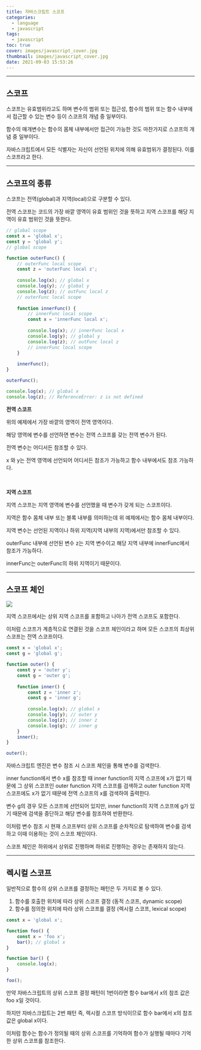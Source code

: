 ```yaml
---
title: 자바스크립트 스코프
categories:
  - language
  - javascript
tags:
  - javascript
toc: true
cover: images/javascript_cover.jpg
thumbnail: images/javascript_cover.jpg
date: 2021-09-03 15:53:26
---
```


---

<!--more-->

## **스코프**

스코프는 유효범위라고도 하며 변수의 범위 또는 접근성, 함수의 범위 또는 함수 내부에서 접근할 수 있는 변수 등이 스코프의 개념 중 일부이다.

함수의 매개변수는 함수의 몸체 내부에서만 접근이 가능한 것도 마찬가지로 스코프의 개념 중 일부이다.

자바스크립트에서 모든 식별자는 자신이 선언된 위치에 의해 유효범위가 결정된다. 이를 스코프라고 한다.

---

## **스코프의 종류**

스코프는 전역(global)과 지역(local)으로 구분할 수 있다.

전역 스코프는 코드의 가장 바깥 영역이 유효 범위인 것을 뜻하고 지역 스코프를 해당 지역이 유효 범위인 것을 뜻한다.

```javascript
// global scope
const x = 'global x';
const y = 'global y';
// global scope

function outerFunc() {
    // outerFunc local scope
    const z = 'outerFunc local z';
    
    console.log(x); // global x
    console.log(y); // global y
    console.log(z); // outFunc local z
    // outerFunc local scope
    
    function innerFunc() {
        // innerFunc local scope
        const x = 'innerFunc local x';
        
        console.log(x); // innerFunc local x
        console.log(y); // global y
        console.log(z); // outFunc local z
        // innerFunc local scope
    }
    
    innerFunc();
}

outerFunc();

console.log(x); // global x
console.log(z); // ReferenceError: z is not defined
```

**전역 스코프**

위의 예제에서 가장 바깥의 영역이 전역 영역이다.

해당 영역에 변수를 선언하면 변수는 전역 스코프를 갖는 전역 변수가 된다.

전역 변수는 어디서든 참조할 수 있다.

x 와 y는 전역 영역에 선언되어 어디서든 참조가 가능하고 함수 내부에서도 참조 가능하다.

<br />

**지역 스코프**

지역 스코프는 지역 영역에 변수를 선언했을 때  변수가 갖게 되는 스코프이다.

지역은 함수 몸체 내부 또는 블록 내부를 의미하는데 위 예제에서는 함수 몸체 내부이다.

지역 변수는 선언된 지역이나 하위 지역(지역 내부의 지역)에서만 참조할 수 있다.

outerFunc 내부에 선언된 변수 z는 지역 변수이고 해당 지역 내부에 innerFunc에서 참조가 가능하다.

innerFunc는 outerFunc의 하위 지역이기 때문이다.

---

## **스코프 체인**

![](images/javascript-scope/scope.jpg)

지역 스코프에서는 상위 지역 스코프를 포함하고 나아가 전역 스코프도 포함한다.

이처럼 스코프가 계층적으로 연결된 것을 스코프 체인이라고 하며 모든 스코프의 최상위 스코프는 전역 스코프이다.

```javascript
const x = 'global x';
const g = 'global g';

function outer() {
    const y = 'outer y';
    const g = 'outer g';
    
    function inner() {
        const z = 'inner z';
        const g = 'inner g';
        
        console.log(x); // global x
        console.log(y); // outer y
        console.log(z); // inner z
        console.log(g); // inner g
    }
    inner();
}

outer();
```

자바스크립트 엔진은 변수 참조 시 스코프 체인을 통해 변수를 검색한다.

inner function에서 변수 x를 참조할 때 inner function의 지역 스코프에 x가 없기 때문에 그 상위 스코프인 outer function 지역 스코프를 검색하고 outer function 지역 스코프에도 x가 없기 때문에 전역 스코프의 x를 검색하여 출력한다.

변수 g의 경우 모든 스코프에 선언되어 있지만, inner function의 지역 스코프에 g가 있기 때문에 검색을 중단하고 해당 변수를 참조하여 반환한다.

이처럼 변수 참조 시 현재 스코프부터 상위 스코프를 순차적으로 탐색하여 변수를 검색하고 이때 이용하는 것이 스코프 체인이다.

스코프 체인은 하위에서 상위로 진행하며 하위로 진행하는 경우는 존재하지 않는다.

---

## **렉시컬 스코프**

일반적으로 함수의 상위 스코프를 결정하는 패턴은 두 가지로 볼 수 있다.

1. 함수를 호출한 위치에 따라 상위 스코프 결정 (동적 스코프, dynamic scope)
2. 함수를 정의한 위치에 따라 상위 스코프를 결정 (렉시컬 스코프, lexical scope)

```javascript
const x = 'global x';

function foo() {
    const x = 'foo x';
    bar(); // global x
}

function bar() {
    console.log(x);
}

foo();
```

만약 자바스크립트의 상위 스코프 결정 패턴이 1번이라면 함수 bar에서 x의 참조 값은 foo x일 것이다.

하지만 자바스크립트는 2번 패턴 즉, 렉시컬 스코프 방식이므로 함수 bar에서 x의 참조 값은 global x이다.

이처럼 함수는 함수가 정의될 때의 상위 스코프를 기억하여 함수가 실행될 때마다 기억한 상위 스코프를 참조한다.
